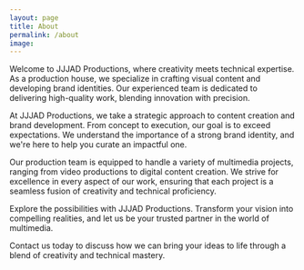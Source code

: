 ```yaml
---
layout: page
title: About
permalink: /about
image: 
---
```


Welcome to JJJAD Productions, where creativity meets technical expertise. As a production house, we specialize in crafting visual content and developing brand identities. Our experienced team is dedicated to delivering high-quality work, blending innovation with precision.

At JJJAD Productions, we take a strategic approach to content creation and brand development. From concept to execution, our goal is to exceed expectations. We understand the importance of a strong brand identity, and we're here to help you curate an impactful one.

Our production team is equipped to handle a variety of multimedia projects, ranging from video productions to digital content creation. We strive for excellence in every aspect of our work, ensuring that each project is a seamless fusion of creativity and technical proficiency.

Explore the possibilities with JJJAD Productions. Transform your vision into compelling realities, and let us be your trusted partner in the world of multimedia.

Contact us today to discuss how we can bring your ideas to life through a blend of creativity and technical mastery.



